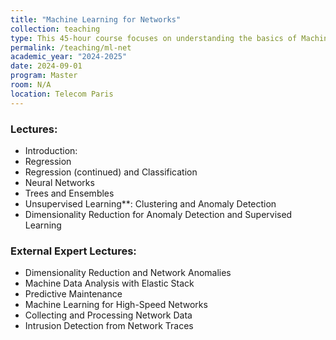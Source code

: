 ```yaml
---
title: "Machine Learning for Networks"
collection: teaching
type: This 45-hour course focuses on understanding the basics of Machine Learning and applying it to problems in Computer Networks. I was responsible for part of it.
permalink: /teaching/ml-net
academic_year: "2024-2025"
date: 2024-09-01
program: Master
room: N/A
location: Telecom Paris
---
```


### Lectures:
- Introduction: 
- Regression
- Regression (continued) and Classification
- Neural Networks
- Trees and Ensembles
- Unsupervised Learning**: Clustering and Anomaly Detection 
- Dimensionality Reduction for Anomaly Detection and Supervised Learning


### External Expert Lectures:
- Dimensionality Reduction and Network Anomalies
- Machine Data Analysis with Elastic Stack
- Predictive Maintenance
- Machine Learning for High-Speed Networks
- Collecting and Processing Network Data
- Intrusion Detection from Network Traces


